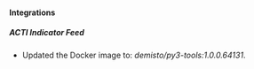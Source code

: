 #### Integrations
##### ACTI Indicator Feed
- Updated the Docker image to: *demisto/py3-tools:1.0.0.64131*.
